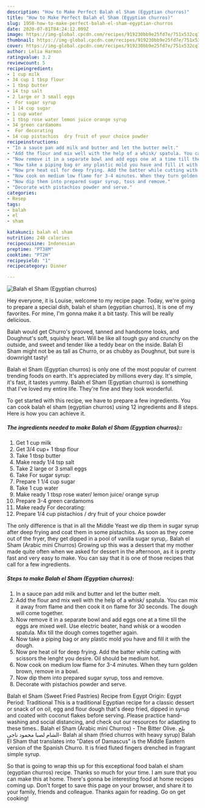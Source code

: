 ```yaml
---
description: "How to Make Perfect Balah el Sham (Egyptian churros)"
title: "How to Make Perfect Balah el Sham (Egyptian churros)"
slug: 1950-how-to-make-perfect-balah-el-sham-egyptian-churros
date: 2020-07-01T04:24:12.099Z
image: https://img-global.cpcdn.com/recipes/919230bb9e25fd7e/751x532cq70/balah-el-sham-egyptian-churros-recipe-main-photo.jpg
thumbnail: https://img-global.cpcdn.com/recipes/919230bb9e25fd7e/751x532cq70/balah-el-sham-egyptian-churros-recipe-main-photo.jpg
cover: https://img-global.cpcdn.com/recipes/919230bb9e25fd7e/751x532cq70/balah-el-sham-egyptian-churros-recipe-main-photo.jpg
author: Lelia Harmon
ratingvalue: 3.2
reviewcount: 5
recipeingredient:
- 1 cup milk
- 34 cup 1 tbsp flour
- 1 tbsp butter
- 14 tsp salt
- 2 large or 3 small eggs
-  For sugar syrup
- 1 14 cup sugar
- 1 cup water
- 1 tbsp rose water lemon juice orange syrup
- 34 green cardamoms
-  For decorating
- 14 cup pistachios  dry fruit of your choice powder
recipeinstructions:
- "In a sauce pan add milk and butter and let the butter melt."
- "Add the flour and mix well with the help of a whisk/ spatula. You can mix it away from flame and then cook it on flame for 30 seconds. The dough will come together."
- "Now remove it in a separate bowl and add eggs one at a time till the eggs are mixed well. Use electric beater, hand whisk or a wooden spatula. Mix till the dough comes together again."
- "Now take a piping bag or any plastic mold you have and fill it with the dough."
- "Now pre heat oil for deep frying. Add the batter while cutting with scissors the lenght you desire. Oil should be medium hot."
- "Now cook on medium low flame for 3-4 minutes. When they turn golden brown, remove in a bowl."
- "Now dip them into prepared sugar syrup, toss and remove."
- "Decorate with pistachios powder and serve."
categories:
- Resep
tags:
- balah
- el
- sham

katakunci: balah el sham
nutrition: 248 calories
recipecuisine: Indonesian
preptime: "PT38M"
cooktime: "PT2H"
recipeyield: "1"
recipecategory: Dinner

---
```



![Balah el Sham (Egyptian churros)](https://img-global.cpcdn.com/recipes/919230bb9e25fd7e/751x532cq70/balah-el-sham-egyptian-churros-recipe-main-photo.jpg)

Hey everyone, it is Louise, welcome to my recipe page. Today, we're going to prepare a special dish, balah el sham (egyptian churros). It is one of my favorites. For mine, I'm gonna make it a bit tasty. This will be really delicious.

Balah would get Churro&#39;s grooved, tanned and handsome looks, and Doughnut&#39;s soft, squishy heart. Will be like all tough guy and crunchy on the outside, and sweet and tender like a teddy bear on the inside. Balah El Sham might not be as tall as Churro, or as chubby as Doughnut, but sure is downright tasty!

Balah el Sham (Egyptian churros) is only one of the most popular of current trending foods on earth. It's appreciated by millions every day. It's simple, it's fast, it tastes yummy. Balah el Sham (Egyptian churros) is something that I've loved my entire life. They're fine and they look wonderful.


To get started with this recipe, we have to prepare a few ingredients. You can cook balah el sham (egyptian churros) using 12 ingredients and 8 steps. Here is how you can achieve it.

##### The ingredients needed to make Balah el Sham (Egyptian churros)::

1. Get 1 cup milk
1. Get 3/4 cup+ 1 tbsp flour
1. Take 1 tbsp butter
1. Make ready 1/4 tsp salt
1. Take 2 large or 3 small eggs
1. Take  For sugar syrup:
1. Prepare 1 1/4 cup sugar
1. Take 1 cup water
1. Make ready 1 tbsp rose water/ lemon juice/ orange syrup
1. Prepare 3-4 green cardamoms
1. Make ready  For decorating:
1. Prepare 1/4 cup pistachios / dry fruit of your choice powder


The only difference is that in all the Middle Yeast we dip them in sugar syrup after deep frying and coat them in some pistachios. As soon as they come out of the fryer, they get dipped in a pool of vanilla sugar syrup,. Balah el Sham (Arabic mini Churros) Growing up this was a dessert that my mother made quite often when we asked for dessert in the afternoon, as it is pretty fast and very easy to make. You can say that it is one of those recipes that call for a few ingredients. 

##### Steps to make Balah el Sham (Egyptian churros):

1. In a sauce pan add milk and butter and let the butter melt.
1. Add the flour and mix well with the help of a whisk/ spatula. You can mix it away from flame and then cook it on flame for 30 seconds. The dough will come together.
1. Now remove it in a separate bowl and add eggs one at a time till the eggs are mixed well. Use electric beater, hand whisk or a wooden spatula. Mix till the dough comes together again.
1. Now take a piping bag or any plastic mold you have and fill it with the dough.
1. Now pre heat oil for deep frying. Add the batter while cutting with scissors the lenght you desire. Oil should be medium hot.
1. Now cook on medium low flame for 3-4 minutes. When they turn golden brown, remove in a bowl.
1. Now dip them into prepared sugar syrup, toss and remove.
1. Decorate with pistachios powder and serve.


Balah el Sham (Sweet Fried Pastries) Recipe from Egypt Origin: Egypt Period: Traditional This is a traditional Egyptian recipe for a classic dessert or snack of on oil, egg and flour dough that&#39;s deep fried, dipped in syrup and coated with coconut flakes before serving. Please practice hand-washing and social distancing, and check out our resources for adapting to these times.. Balah el Sham (Arabic mini Churros) - The Bitter Olive. بلح الشام لصبا محمود ناجى- Balah al sham (fried churros with heavy syrup) Balah El Sham that translates into &#34;Dates of Damascus&#34; is the Middle Eastern version of the Spanish Churro. It is fried fluted fingers drenched in fragrant simple syrup. 

So that is going to wrap this up for this exceptional food balah el sham (egyptian churros) recipe. Thanks so much for your time. I am sure that you can make this at home. There's gonna be interesting food at home recipes coming up. Don't forget to save this page on your browser, and share it to your family, friends and colleague. Thanks again for reading. Go on get cooking!
